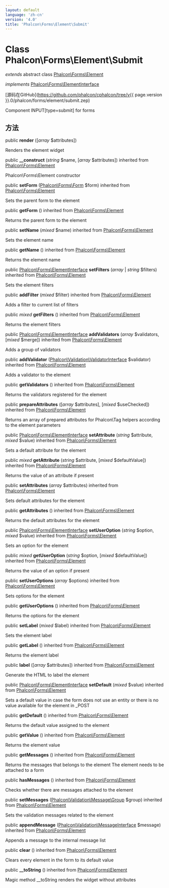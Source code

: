 ```yaml
---
layout: default
language: 'zh-cn'
version: '4.0'
title: 'Phalcon\Forms\Element\Submit'
---
```

# Class **Phalcon\Forms\Element\Submit**

*extends* abstract class [Phalcon\Forms\Element](Phalcon_Forms_Element)

*implements* [Phalcon\Forms\ElementInterface](Phalcon_Forms_ElementInterface)

[源码在GitHub](https://github.com/phalcon/cphalcon/tree/v{{ page.version }}.0/phalcon/forms/element/submit.zep)

Component INPUT[type=submit] for forms

## 方法

public **render** ([*array* $attributes])

Renders the element widget

public **__construct** (*string* $name, [*array* $attributes]) inherited from [Phalcon\Forms\Element](Phalcon_Forms_Element)

Phalcon\Forms\Element constructor

public **setForm** ([Phalcon\Forms\Form](Phalcon_Forms_Form) $form) inherited from [Phalcon\Forms\Element](Phalcon_Forms_Element)

Sets the parent form to the element

public **getForm** () inherited from [Phalcon\Forms\Element](Phalcon_Forms_Element)

Returns the parent form to the element

public **setName** (*mixed* $name) inherited from [Phalcon\Forms\Element](Phalcon_Forms_Element)

Sets the element name

public **getName** () inherited from [Phalcon\Forms\Element](Phalcon_Forms_Element)

Returns the element name

public [Phalcon\Forms\ElementInterface](Phalcon_Forms_ElementInterface) **setFilters** (*array* | *string* $filters) inherited from [Phalcon\Forms\Element](Phalcon_Forms_Element)

Sets the element filters

public **addFilter** (*mixed* $filter) inherited from [Phalcon\Forms\Element](Phalcon_Forms_Element)

Adds a filter to current list of filters

public *mixed* **getFilters** () inherited from [Phalcon\Forms\Element](Phalcon_Forms_Element)

Returns the element filters

public [Phalcon\Forms\ElementInterface](Phalcon_Forms_ElementInterface) **addValidators** (*array* $validators, [*mixed* $merge]) inherited from [Phalcon\Forms\Element](Phalcon_Forms_Element)

Adds a group of validators

public **addValidator** ([Phalcon\Validation\ValidatorInterface](Phalcon_Validation_ValidatorInterface) $validator) inherited from [Phalcon\Forms\Element](Phalcon_Forms_Element)

Adds a validator to the element

public **getValidators** () inherited from [Phalcon\Forms\Element](Phalcon_Forms_Element)

Returns the validators registered for the element

public **prepareAttributes** ([*array* $attributes], [*mixed* $useChecked]) inherited from [Phalcon\Forms\Element](Phalcon_Forms_Element)

Returns an array of prepared attributes for Phalcon\Tag helpers according to the element parameters

public [Phalcon\Forms\ElementInterface](Phalcon_Forms_ElementInterface) **setAttribute** (*string* $attribute, *mixed* $value) inherited from [Phalcon\Forms\Element](Phalcon_Forms_Element)

Sets a default attribute for the element

public *mixed* **getAttribute** (*string* $attribute, [*mixed* $defaultValue]) inherited from [Phalcon\Forms\Element](Phalcon_Forms_Element)

Returns the value of an attribute if present

public **setAttributes** (*array* $attributes) inherited from [Phalcon\Forms\Element](Phalcon_Forms_Element)

Sets default attributes for the element

public **getAttributes** () inherited from [Phalcon\Forms\Element](Phalcon_Forms_Element)

Returns the default attributes for the element

public [Phalcon\Forms\ElementInterface](Phalcon_Forms_ElementInterface) **setUserOption** (*string* $option, *mixed* $value) inherited from [Phalcon\Forms\Element](Phalcon_Forms_Element)

Sets an option for the element

public *mixed* **getUserOption** (*string* $option, [*mixed* $defaultValue]) inherited from [Phalcon\Forms\Element](Phalcon_Forms_Element)

Returns the value of an option if present

public **setUserOptions** (*array* $options) inherited from [Phalcon\Forms\Element](Phalcon_Forms_Element)

Sets options for the element

public **getUserOptions** () inherited from [Phalcon\Forms\Element](Phalcon_Forms_Element)

Returns the options for the element

public **setLabel** (*mixed* $label) inherited from [Phalcon\Forms\Element](Phalcon_Forms_Element)

Sets the element label

public **getLabel** () inherited from [Phalcon\Forms\Element](Phalcon_Forms_Element)

Returns the element label

public **label** ([*array* $attributes]) inherited from [Phalcon\Forms\Element](Phalcon_Forms_Element)

Generate the HTML to label the element

public [Phalcon\Forms\ElementInterface](Phalcon_Forms_ElementInterface) **setDefault** (*mixed* $value) inherited from [Phalcon\Forms\Element](Phalcon_Forms_Element)

Sets a default value in case the form does not use an entity or there is no value available for the element in _POST

public **getDefault** () inherited from [Phalcon\Forms\Element](Phalcon_Forms_Element)

Returns the default value assigned to the element

public **getValue** () inherited from [Phalcon\Forms\Element](Phalcon_Forms_Element)

Returns the element value

public **getMessages** () inherited from [Phalcon\Forms\Element](Phalcon_Forms_Element)

Returns the messages that belongs to the element The element needs to be attached to a form

public **hasMessages** () inherited from [Phalcon\Forms\Element](Phalcon_Forms_Element)

Checks whether there are messages attached to the element

public **setMessages** ([Phalcon\Validation\Message\Group](Phalcon_Validation_Message_Group) $group) inherited from [Phalcon\Forms\Element](Phalcon_Forms_Element)

Sets the validation messages related to the element

public **appendMessage** ([Phalcon\Validation\MessageInterface](Phalcon_Validation_MessageInterface) $message) inherited from [Phalcon\Forms\Element](Phalcon_Forms_Element)

Appends a message to the internal message list

public **clear** () inherited from [Phalcon\Forms\Element](Phalcon_Forms_Element)

Clears every element in the form to its default value

public **__toString** () inherited from [Phalcon\Forms\Element](Phalcon_Forms_Element)

Magic method __toString renders the widget without attributes